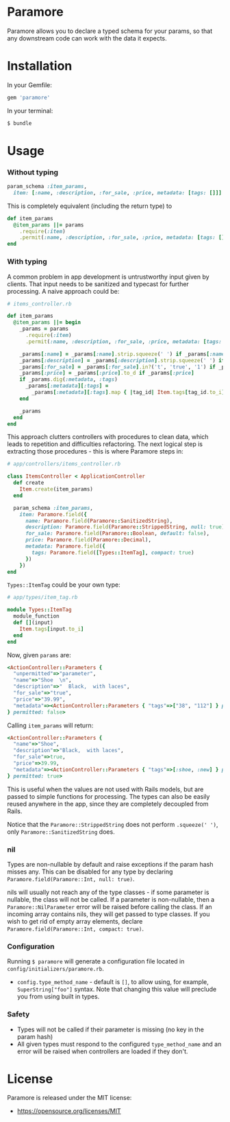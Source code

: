 # Paramore

Paramore allows you to declare a typed schema for your params,
so that any downstream code can work with the data it expects.

# Installation

In your Gemfile:
```ruby
gem 'paramore'
```

In your terminal:
```sh
$ bundle
```

# Usage

<h3>Without typing</h3>

```ruby
param_schema :item_params,
  item: [:name, :description, :for_sale, :price, metadata: [tags: []]]
```

This is completely equivalent (including the return type) to

```ruby
def item_params
  @item_params ||= params
    .require(:item)
    .permit(:name, :description, :for_sale, :price, metadata: [tags: []])
end
```

<h3>With typing</h3>

A common problem in app development is untrustworthy input given by clients.
That input needs to be sanitized and typecast for further processing.
A naive approach could be:

```ruby
# items_controller.rb

def item_params
  @item_params ||= begin
    _params = params
      .require(:item)
      .permit(:name, :description, :for_sale, :price, metadata: [tags: []])

    _params[:name] = _params[:name].strip.squeeze(' ') if _params[:name]
    _params[:description] = _params[:description].strip.squeeze(' ') if _params[:description]
    _params[:for_sale] = _params[:for_sale].in?('t', 'true', '1') if _params[:for_sale]
    _params[:price] = _params[:price].to_d if _params[:price]
    if _params.dig(:metadata, :tags)
      _params[:metadata][:tags] =
        _params[:metadata][:tags].map { |tag_id| Item.tags[tag_id.to_i] }
    end

    _params
  end
end
```

This approach clutters controllers with procedures to clean data, which leads to repetition and difficulties refactoring.
The next logical step is extracting those procedures - this is where Paramore steps in:

```ruby
# app/controllers/items_controller.rb

class ItemsController < ApplicationController
  def create
    Item.create(item_params)
  end

  param_schema :item_params,
    item: Paramore.field({
      name: Paramore.field(Paramore::SanitizedString),
      description: Paramore.field(Paramore::StrippedString, null: true),
      for_sale: Paramore.field(Paramore::Boolean, default: false),
      price: Paramore.field(Paramore::Decimal),
      metadata: Paramore.field({
        tags: Paramore.field([Types::ItemTag], compact: true)
      })
    })
end
```

`Types::ItemTag` could be your own type:
```ruby
# app/types/item_tag.rb

module Types::ItemTag
  module_function
  def [](input)
    Item.tags[input.to_i]
  end
end
```

Now, given `params` are:
```ruby
<ActionController::Parameters {
  "unpermitted"=>"parameter",
  "name"=>"Shoe  \n",
  "description"=>"  Black,  with laces",
  "for_sale"=>"true",
  "price"=>"39.99",
  "metadata"=><ActionController::Parameters { "tags"=>["38", "112"] } permitted: false>
} permitted: false>
```
Calling `item_params` will return:
```ruby
<ActionController::Parameters {
  "name"=>"Shoe",
  "description"=>"Black,  with laces",
  "for_sale"=>true,
  "price"=>39.99,
  "metadata"=><ActionController::Parameters { "tags"=>[:shoe, :new] } permitted: true>
} permitted: true>
```

This is useful when the values are not used with Rails models, but are passed to simple functions for processing.
The types can also be easily reused anywhere in the app, since they are completely decoupled from Rails.

Notice that the `Paramore::StrippedString` does not perform `.squeeze(' ')`, only `Paramore::SanitizedString` does.

<h3>nil</h3>

Types are non-nullable by default and raise exceptions if the param hash misses any.
This can be disabled for any type by declaring `Paramore.field(Paramore::Int, null: true)`.

nils will usually not reach any of the type classes - if some parameter is nullable, the class will not be called.
If a parameter is non-nullable, then a `Paramore::NilParameter` error will be raised before calling the class.
If an incoming array contains nils, they will get passed to type classes.
If you wish to get rid of empty array elements, declare `Paramore.field(Paramore::Int, compact: true)`.

<h3>Configuration</h3>

Running `$ paramore` will generate a configuration file located in `config/initializers/paramore.rb`.
- `config.type_method_name` - default is `[]`, to allow using, for example, `SuperString["foo"]` syntax. Note that changing this value will preclude you from using built in types.

<h3>Safety</h3>

  - Types will not be called if their parameter is missing (no key in the param hash)
  - All given types must respond to the configured `type_method_name` and an error will be raised when controllers are loaded if they don't.

# License

Paramore is released under the MIT license:

* https://opensource.org/licenses/MIT
